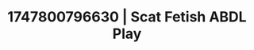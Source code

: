 ---
categories:
- Gangbang fantasy
- Bedroom eyes
- Close contact
- Punk lovers
- Real couple content
image: /assets/images/1747800796630.webp
layout: post
seo:
  description: Featured content with exclusive ABDL Play, Scat Fetish. HD images available.
  keywords: ABDL Play, Scat Fetish
  og_image: /assets/images/1747800796630.webp
  schema_type: VisualArtwork
tags:
- ABDL Play
- '#1747800796630'
- Scat Fetish
title: 1747800796630 | Scat Fetish ABDL Play
---